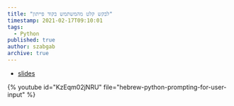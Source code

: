 ```yaml
---
title: "לבקש קלט מהמשתמש בקוד פייתון"
timestamp: 2021-02-17T09:10:01
tags:
  - Python
published: true
author: szabgab
archive: true
---
```



* [slides](https://code-maven.com/slides/python-programming/python-prompting-for-user-input)

{% youtube id="KzEqm02jNRU" file="hebrew-python-prompting-for-user-input" %}

